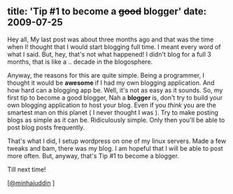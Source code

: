 title: 'Tip #1 to become a <del>good</del> blogger'
date: 2009-07-25
---

Hey all, My last post was about three months ago and that was the time when 
I! thought that I would start blogging full time. I meant every word of what I said. 
But, hey, that's not what happened! I didn't blog for a full 3 months, that is like a .. decade in the blogosphere.

Anyway, the reasons for this are quite simple. Being a programmer, I thought it would be 
<strong>awesome </strong>if I had my own blogging application. And how hard can a blogging app be.
Well, it's not as easy as it sounds. So, my first tip to become a good blogger, Nah a <strong>blogger </strong>
is, don't try to build your own blogging application to host your blog. Even if you <em>think</em> you are the 
smartest man on this planet ( I never thought I was ). Try to make posting blogs as simple as it can be. Ridiculously simple. 
Only then you'll be able to post blog posts frequently.

That's what I did, I setup wordpress on one of my linux servers. Made a few tweaks and bam, there was my blog. 
I am hopeful that I will be able to post more often. But, anyway, that's Tip #1 to become a blogger.


Till next time!

\[[@minhajuddin][1] \]

  [1]: http://twitter.com/minhajuddin
